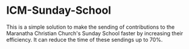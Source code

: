 # ICM-Sunday-School
This is a simple solution to make the sending of contributions to the Maranatha Christian Church's Sunday School faster by increasing their efficiency. It can reduce the time of these sendings up to 70%.
